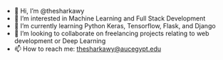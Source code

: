 - 👋 Hi, I’m @thesharkawy
- 👀 I’m interested in Machine Learning and Full Stack Development
- 🌱 I’m currently learning Python Keras, Tensorflow, Flask, and Django
- 💞️ I’m looking to collaborate on freelancing projects relating to web development or Deep Learning
- 📫 How to reach me: thesharkawy@aucegypt.edu

<!---
thesharkawy-auc/thesharkawy-auc is a ✨ special ✨ repository because its `README.md` (this file) appears on your GitHub profile.
You can click the Preview link to take a look at your changes.
--->
